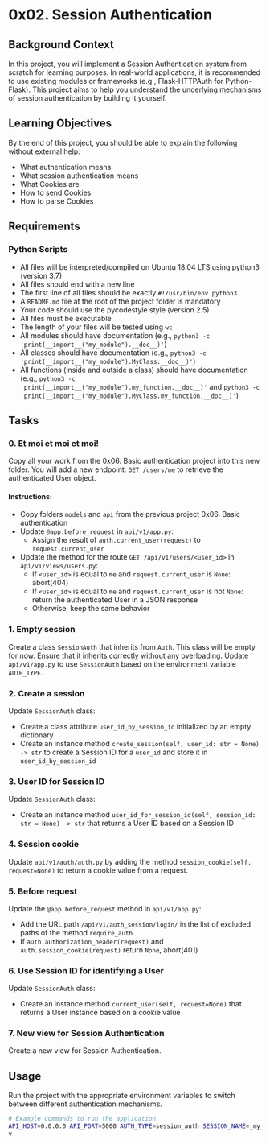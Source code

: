 # 0x02. Session Authentication

## Background Context
In this project, you will implement a Session Authentication system from scratch for learning purposes. In real-world applications, it is recommended to use existing modules or frameworks (e.g., Flask-HTTPAuth for Python-Flask). This project aims to help you understand the underlying mechanisms of session authentication by building it yourself.

## Learning Objectives
By the end of this project, you should be able to explain the following without external help:
- What authentication means
- What session authentication means
- What Cookies are
- How to send Cookies
- How to parse Cookies

## Requirements
### Python Scripts
- All files will be interpreted/compiled on Ubuntu 18.04 LTS using python3 (version 3.7)
- All files should end with a new line
- The first line of all files should be exactly `#!/usr/bin/env python3`
- A `README.md` file at the root of the project folder is mandatory
- Your code should use the pycodestyle style (version 2.5)
- All files must be executable
- The length of your files will be tested using `wc`
- All modules should have documentation (e.g., `python3 -c 'print(__import__("my_module").__doc__)'`)
- All classes should have documentation (e.g., `python3 -c 'print(__import__("my_module").MyClass.__doc__)'`)
- All functions (inside and outside a class) should have documentation (e.g., `python3 -c 'print(__import__("my_module").my_function.__doc__)'` and `python3 -c 'print(__import__("my_module").MyClass.my_function.__doc__)'`)

## Tasks

### 0. Et moi et moi et moi!
Copy all your work from the 0x06. Basic authentication project into this new folder. You will add a new endpoint: `GET /users/me` to retrieve the authenticated User object.

#### Instructions:
- Copy folders `models` and `api` from the previous project 0x06. Basic authentication
- Update `@app.before_request` in `api/v1/app.py`:
  - Assign the result of `auth.current_user(request)` to `request.current_user`
- Update the method for the route `GET /api/v1/users/<user_id>` in `api/v1/views/users.py`:
  - If `<user_id>` is equal to `me` and `request.current_user` is `None`: abort(404)
  - If `<user_id>` is equal to `me` and `request.current_user` is not `None`: return the authenticated User in a JSON response
  - Otherwise, keep the same behavior

### 1. Empty session
Create a class `SessionAuth` that inherits from `Auth`. This class will be empty for now. Ensure that it inherits correctly without any overloading. Update `api/v1/app.py` to use `SessionAuth` based on the environment variable `AUTH_TYPE`.

### 2. Create a session
Update `SessionAuth` class:
- Create a class attribute `user_id_by_session_id` initialized by an empty dictionary
- Create an instance method `create_session(self, user_id: str = None) -> str` to create a Session ID for a `user_id` and store it in `user_id_by_session_id`

### 3. User ID for Session ID
Update `SessionAuth` class:
- Create an instance method `user_id_for_session_id(self, session_id: str = None) -> str` that returns a User ID based on a Session ID

### 4. Session cookie
Update `api/v1/auth/auth.py` by adding the method `session_cookie(self, request=None)` to return a cookie value from a request.

### 5. Before request
Update the `@app.before_request` method in `api/v1/app.py`:
- Add the URL path `/api/v1/auth_session/login/` in the list of excluded paths of the method `require_auth`
- If `auth.authorization_header(request)` and `auth.session_cookie(request)` return `None`, abort(401)

### 6. Use Session ID for identifying a User
Update `SessionAuth` class:
- Create an instance method `current_user(self, request=None)` that returns a User instance based on a cookie value

### 7. New view for Session Authentication
Create a new view for Session Authentication.

## Usage
Run the project with the appropriate environment variables to switch between different authentication mechanisms.

```bash
# Example commands to run the application
API_HOST=0.0.0.0 API_PORT=5000 AUTH_TYPE=session_auth SESSION_NAME=_my_session_id python3 -m api.v1.app
v
